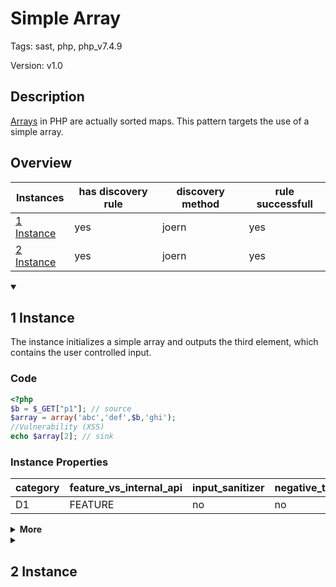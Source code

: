 [//]: # (This file is automatically generated. If you wish to make any changes, please use the JSON files and regenerate this file using the tpframework.)

# Simple Array

Tags: sast, php, php_v7.4.9

Version: v1.0

## Description

[Arrays](https://www.php.net/manual/en/language.types.array.php) in PHP are actually sorted maps. This pattern targets the use of a simple array.

## Overview

| Instances                 | has discovery rule   | discovery method   | rule successfull   |
|---------------------------|----------------------|--------------------|--------------------|
| [1 Instance](#1-instance) | yes                  | joern              | yes                |
| [2 Instance](#2-instance) | yes                  | joern              | yes                |

<details markdown="1"open>
<summary>

## 1 Instance
</summary>

The instance initializes a simple array and outputs the third element, which contains the user controlled input.

### Code

```PHP
<?php
$b = $_GET["p1"]; // source
$array = array('abc','def',$b,'ghi');
//Vulnerability (XSS)
echo $array[2]; // sink
```

### Instance Properties

| category   | feature_vs_internal_api   | input_sanitizer   | negative_test_case   | source_and_sink   |
|------------|---------------------------|-------------------|----------------------|-------------------|
| D1         | FEATURE                   | no                | no                   | no                |

<details markdown="1">
<summary>
<b>More</b></summary>

<details markdown="1">
<summary>

### Compile
</summary>

```bash
$_main:
     ; (lines=11, args=0, vars=2, tmps=6)
     ; (before optimizer)
     ; /.../PHP/58_simple_array/1_instance_58_simple_array/1_instance_58_simple_array.php:1-5
     ; return  [] RANGE[0..0]
0000 T2 = FETCH_R (global) string("_GET")
0001 T3 = FETCH_DIM_R T2 string("p1")
0002 ASSIGN CV0($b) T3
0003 T5 = INIT_ARRAY 4 (packed) string("abc") NEXT
0004 T5 = ADD_ARRAY_ELEMENT string("def") NEXT
0005 T5 = ADD_ARRAY_ELEMENT CV0($b) NEXT
0006 T5 = ADD_ARRAY_ELEMENT string("ghi") NEXT
0007 ASSIGN CV1($array) T5
0008 T7 = FETCH_DIM_R CV1($array) int(2)
0009 ECHO T7
0010 RETURN int(1)
LIVE RANGES:
     5: 0004 - 0007 (tmp/var)
```

</details>

<details markdown="1">
<summary>

### Discovery
</summary>

The rule searches for array related operations on opcode level.

```scala
val x58 = (name, "58_simple_array_iall", cpg.call(".*FETCH_DIM_.*|.*FETCH_DIM_FUNC_ARG.*|.*ADD_ARRAY_ELEMENT.*|.*INIT_ARRAY.*|.*ASSIGN_DIM.*").location.toJson);
```

| discovery method   | expected accuracy   |
|--------------------|---------------------|
| joern              | FP                  |

</details>

<details markdown="1"open>
<summary>

### Measurement
</summary>

| Tool        | Comm_1   | Comm_2   | phpSAFE   | Progpilot   | RIPS   | WAP   | Ground Truth   |
|-------------|----------|----------|-----------|-------------|--------|-------|----------------|
| 08 Jun 2021 | yes      | yes      | no        | yes         | yes    | no    | yes            |
| 22 May 2023 | yes      | yes      |           |             |        |       | yes            |

</details>

</details>

</details>

<details markdown="1">
<summary>

## 2 Instance
</summary>

The instance initializes a simple array and outputs the third element, which does not contain a user controlled input.

### Code

```PHP
<?php
$b = $_GET["p1"]; // source
$array = array('abc','def',$b,'ghi');
//Vulnerability (XSS)
echo $array[1]; // sink
```

### Instance Properties

| category   | feature_vs_internal_api   | input_sanitizer   | negative_test_case   | source_and_sink   |
|------------|---------------------------|-------------------|----------------------|-------------------|
| D2         | FEATURE                   | no                | yes                  | no                |

<details markdown="1">
<summary>
<b>More</b></summary>

<details markdown="1">
<summary>

### Compile
</summary>

```bash
$_main:
     ; (lines=11, args=0, vars=2, tmps=6)
     ; (before optimizer)
     ; /.../PHP/58_simple_array/2_instance_58_simple_array/2_instance_58_simple_array.php:1-5
     ; return  [] RANGE[0..0]
0000 T2 = FETCH_R (global) string("_GET")
0001 T3 = FETCH_DIM_R T2 string("p1")
0002 ASSIGN CV0($b) T3
0003 T5 = INIT_ARRAY 4 (packed) string("abc") NEXT
0004 T5 = ADD_ARRAY_ELEMENT string("def") NEXT
0005 T5 = ADD_ARRAY_ELEMENT CV0($b) NEXT
0006 T5 = ADD_ARRAY_ELEMENT string("ghi") NEXT
0007 ASSIGN CV1($array) T5
0008 T7 = FETCH_DIM_R CV1($array) int(1)
0009 ECHO T7
0010 RETURN int(1)
LIVE RANGES:
     5: 0004 - 0007 (tmp/var)
```

</details>

<details markdown="1">
<summary>

### Discovery
</summary>

The rule searches for array related operations on opcode level.

```scala
val x58 = (name, "58_simple_array_iall", cpg.call(".*FETCH_DIM_.*|.*FETCH_DIM_FUNC_ARG.*|.*ADD_ARRAY_ELEMENT.*|.*INIT_ARRAY.*|.*ASSIGN_DIM.*").location.toJson);
```

| discovery method   | expected accuracy   |
|--------------------|---------------------|
| joern              | FP                  |

</details>

<details markdown="1"open>
<summary>

### Measurement
</summary>

| Tool        | Comm_1   | Comm_2   | Progpilot   | RIPS   | Ground Truth   |
|-------------|----------|----------|-------------|--------|----------------|
| 08 Jun 2021 | no       | yes      | no          | no     | no             |
| 22 May 2023 | no       | yes      |             |        | no             |

</details>

</details>

</details>
